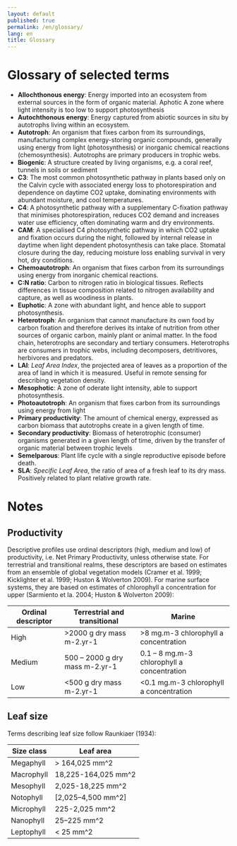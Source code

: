 ```yaml
---
layout: default
published: true
permalink: /en/glossary/
lang: en
title: Glossary
---
```

# Glossary of selected terms

* **Allochthonous energy**: Energy imported into an ecosystem from external sources in the form of organic material.
Aphotic	A zone where light intensity is too low to support photosynthesis
* **Autochthonous energy**:	Energy captured from abiotic sources in situ by autotrophs living within an ecosystem.
* **Autotroph**:	An organism that fixes carbon from its surroundings, manufacturing complex energy-storing organic compounds, generally using energy from light (photosynthesis) or inorganic chemical reactions (chemosynthesis). Autotrophs are primary producers in trophic webs.
* **Biogenic**:	A structure created by living organisms, e.g. a coral reef, tunnels in soils or sediment
* **C3**: The most common photosynthetic pathway in plants based only on the Calvin cycle with associated energy loss to photorespiration and dependence on daytime CO2 uptake, dominating environments with abundant moisture, and cool temperatures.
* **C4**: A photosynthetic pathway with a supplementary C-fixation pathway that minimises photorespiration, reduces CO2 demand and increases water use efficiency, often dominating warm and dry environments.
* **CAM**:	A specialised C4 photosynthetic pathway in which CO2 uptake and fixation occurs during the night, followed by internal release in daytime  when light dependent photosynthesis can take place. Stomatal closure during the day, reducing moisture loss enabling survival in very hot, dry conditions.
* **Chemoautotroph**:	An organism that fixes carbon from its surroundings using energy from inorganic chemical reactions.
* **C:N ratio**:	Carbon to nitrogen ratio in biological tissues. Reflects differences in tissue composition related to nitrogen availability and capture, as well as woodiness in plants.
* **Euphotic**:	A zone with abundant light, and hence able to support photosynthesis.
* **Heterotroph**:	An organism that cannot manufacture its own food by carbon fixation and therefore derives its intake of nutrition from other sources of organic carbon, mainly plant or animal matter. In the food chain, heterotrophs are secondary and tertiary consumers. Heterotrophs are consumers in trophic webs, including decomposers, detritivores, herbivores and predators.
* **LAI**:	*Leaf Area Index*, the projected area of leaves as a proportion of the area of land in which it is measured. Useful in remote sensing for describing vegetation density.
* **Mesophotic**:	A zone of oderate light intensity, able to support photosynthesis.
* **Photoautotroph**:	An organism that fixes carbon from its surroundings using energy from light
* **Primary productivity**:	The amount of chemical energy, expressed as carbon biomass that autotrophs create in a given length of time.
* **Secondary productivity**:	Biomass of heterotrophic (consumer) organisms generated in a given length of time, driven by the transfer of organic material between trophic levels
* **Semelparous**:	Plant life cycle with a single reproductive episode before death.
* **SLA**:	*Specific Leaf Area*, the ratio of area of a fresh leaf to its dry mass. Positively related to plant relative growth rate.

# Notes
## Productivity
 Descriptive profiles use ordinal descriptors (high, medium and low)  of productivity, i.e. Net Primary Productivity, unless otherwise state.  For terrestrial and transitional realms, these descriptors are based on estimates from an ensemble of global vegetation models (Cramer et al. 1999; Kicklighter et al. 1999; Huston & Wolverton 2009). For marine surface systems, they are based on estimates of chlorophyll a concentration for upper (Sarmiento et la. 2004; Huston & Wolverton 2009):

| Ordinal descriptor |	Terrestrial and transitional | Marine |
|---|---|---|
| High | >2000 g dry mass m-2.yr-1 | >8 mg.m-3 chlorophyll a concentration |
| Medium | 500 – 2000 g dry mass m-2.yr-1  | 0.1 – 8  mg.m-3 chlorophyll a concentration  |
| Low | <500 g dry mass m-2.yr-1  | <0.1 mg.m-3 chlorophyll a concentration  |

## Leaf size

Terms describing leaf size follow Raunkiaer (1934):

| Size class |	Leaf area |
|---|---|
|Megaphyll	|> 164,025 mm^2 |
|Macrophyll	|18,225-164,025 mm^2|
|Mesophyll	|2,025-18,225 mm^2|
|Notophyll	|[2,025–4,500 mm^2]|
|Microphyll	|225-2,025 mm^2|
|Nanophyll	|25–225 mm^2|
|Leptophyll	|< 25 mm^2|
